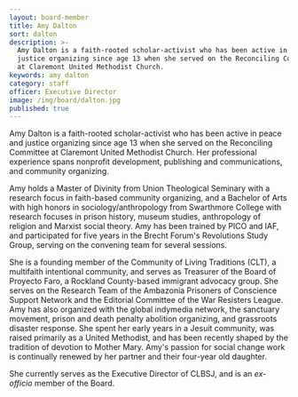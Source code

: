 ```yaml
---
layout: board-member
title: Amy Dalton
sort: dalton
description: >-
  Amy Dalton is a faith-rooted scholar-activist who has been active in peace and
  justice organizing since age 13 when she served on the Reconciling Committee
  at Claremont United Methodist Church.
keywords: amy dalton
category: staff
officer: Executive Director
image: /img/board/dalton.jpg
published: true
---
```

Amy Dalton is a faith-rooted scholar-activist who has been active in peace and justice organizing since age 13 when she served on the Reconciling Committee at Claremont United Methodist Church. Her professional experience spans nonprofit development, publishing and communications, and community organizing.

Amy holds a Master of Divinity from Union Theological Seminary with a research focus in faith-based community organizing, and a Bachelor of Arts with high honors in sociology/anthropology from Swarthmore College with research focuses in prison history, museum studies, anthropology of religion and Marxist social theory. Amy has been trained by PICO and IAF, and participated
for five years in the Brecht Forum's Revolutions Study Group, serving on the convening team for several sessions.

She is a founding member of the Community of Living Traditions (CLT), a multifaith intentional community, and serves as Treasurer of the Board of Proyecto Faro, a Rockland County-based immigrant advocacy group. She serves on the Research Team of the Ambazonia Prisoners of Conscience Support Network and the Editorial Committee of the War Resisters League. Amy has also organized with the global indymedia network, the sanctuary movement, prison and death penalty abolition organizing, and grassroots disaster response. She spent her early years in a Jesuit community, was raised primarily as a United Methodist, and has been recently shaped by the tradition of devotion to Mother Mary. Amy's passion for social change work is continually renewed by her partner and their four-year old daughter.

She currently serves as the Executive Director of CLBSJ, and is an _ex-officio_ member of the Board.

